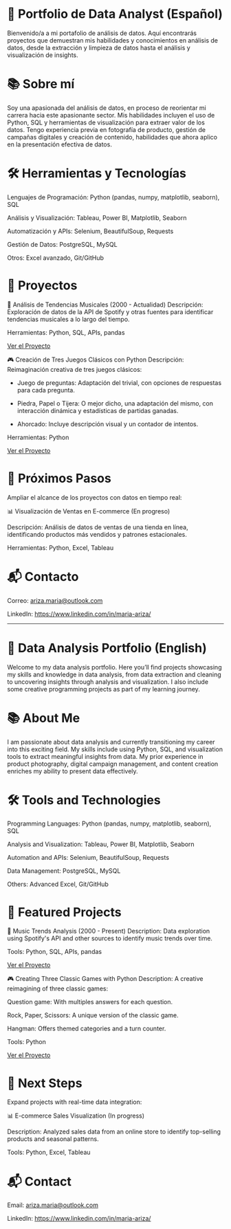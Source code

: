 # 🎯 Portfolio de Data Analyst (Español) #
Bienvenido/a a mi portafolio de análisis de datos. Aquí encontrarás proyectos que demuestran mis habilidades y conocimientos en análisis de datos, desde la extracción y limpieza de datos hasta el análisis y visualización de insights.

# 📚 Sobre mí #
Soy una apasionada del análisis de datos, en proceso de reorientar mi carrera hacia este apasionante sector. Mis habilidades incluyen el uso de Python, SQL y herramientas de visualización para extraer valor de los datos. Tengo experiencia previa en fotografía de producto, gestión de campañas digitales y creación de contenido, habilidades que ahora aplico en la presentación efectiva de datos.

# 🛠️ Herramientas y Tecnologías #
Lenguajes de Programación: Python (pandas, numpy, matplotlib, seaborn), SQL

Análisis y Visualización: Tableau, Power BI, Matplotlib, Seaborn

Automatización y APIs: Selenium, BeautifulSoup, Requests

Gestión de Datos: PostgreSQL, MySQL

Otros: Excel avanzado, Git/GitHub

# 📁 Proyectos #
🎵 Análisis de Tendencias Musicales (2000 - Actualidad)
Descripción: Exploración de datos de la API de Spotify y otras fuentes para identificar tendencias musicales a lo largo del tiempo.

Herramientas: Python, SQL, APIs, pandas

[Ver el Proyecto](https://github.com/Aniitaa7/proyecto-da-promo-k-modulo-2-team-4.git)

🎮 Creación de Tres Juegos Clásicos con Python
Descripción: Reimaginación creativa de tres juegos clásicos:

- Juego de preguntas: Adaptación del trivial, con opciones de respuestas para cada pregunta.

- Piedra, Papel o Tijera: O mejor dicho, una adaptación del mismo, con interacción dinámica y estadísticas de partidas ganadas.

- Ahorcado: Incluye descripción visual y un contador de intentos.

Herramientas: Python

[Ver el Proyecto](https://github.com/maria-ariza/juegos_clasicos_python.git)

# 🚀 Próximos Pasos #
Ampliar el alcance de los proyectos con datos en tiempo real:

📊 Visualización de Ventas en E-commerce (En progreso)

Descripción: Análisis de datos de ventas de una tienda en línea, identificando productos más vendidos y patrones estacionales.

Herramientas: Python, Excel, Tableau

# 📬 Contacto #
Correo: ariza.maria@outlook.com

LinkedIn: https://www.linkedin.com/in/maria-ariza/

--------------------------------------------------------------------------------------------------------------------------------------------------------------------------------------------------------------

# 🎯 Data Analysis Portfolio (English) #
Welcome to my data analysis portfolio. Here you’ll find projects showcasing my skills and knowledge in data analysis, from data extraction and cleaning to uncovering insights through analysis and visualization. I also include some creative programming projects as part of my learning journey.

# 📚 About Me #
I am passionate about data analysis and currently transitioning my career into this exciting field. My skills include using Python, SQL, and visualization tools to extract meaningful insights from data. My prior experience in product photography, digital campaign management, and content creation enriches my ability to present data effectively.

# 🛠️ Tools and Technologies #
Programming Languages: Python (pandas, numpy, matplotlib, seaborn), SQL

Analysis and Visualization: Tableau, Power BI, Matplotlib, Seaborn

Automation and APIs: Selenium, BeautifulSoup, Requests

Data Management: PostgreSQL, MySQL

Others: Advanced Excel, Git/GitHub

# 📁 Featured Projects #

🎵 Music Trends Analysis (2000 - Present)
Description: Data exploration using Spotify's API and other sources to identify music trends over time.

Tools: Python, SQL, APIs, pandas

[Ver el Proyecto](https://github.com/Aniitaa7/proyecto-da-promo-k-modulo-2-team-4.git)

🎮 Creating Three Classic Games with Python
Description: A creative reimagining of three classic games:

Question game: With multiples answers for each question.

Rock, Paper, Scissors: A unique version of the classic game.

Hangman: Offers themed categories and a turn counter.

Tools: Python

[Ver el Proyecto](https://github.com/maria-ariza/juegos_clasicos_python.git)

# 🚀 Next Steps #
Expand projects with real-time data integration:

📊 E-commerce Sales Visualization (In progress)

Description: Analyzed sales data from an online store to identify top-selling products and seasonal patterns.

Tools: Python, Excel, Tableau

# 📬 Contact #
Email: ariza.maria@outlook.com

LinkedIn: https://www.linkedin.com/in/maria-ariza/

